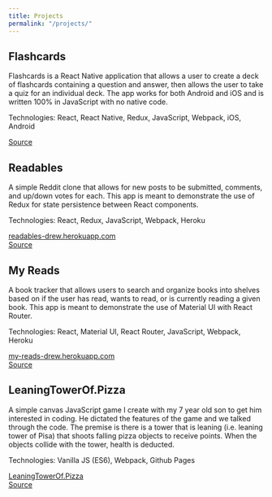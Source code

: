 ```yaml
---
title: Projects
permalink: "/projects/"
---
```

<article>
  <h2 class="underline">Flashcards</h2>
  <p>
    Flashcards is a React Native application that allows a user to create a deck of flashcards containing a question and answer, then allows the user to take a quiz for an individual deck. The app works for both Android and iOS and is written 100% in JavaScript with no native code.
  </p>
  <p>
    Technologies: React, React Native, Redux, JavaScript, Webpack, iOS, Android
  </p>
  <p class="page__meta small">
    <i class="fa fa-github" aria-hidden="true"></i> <a href="https://github.com/drewsmith/flashcards">Source</a>
  </p>
</article>

<article>
  <h2 class="underline">Readables</h2>
  <p>
    A simple Reddit clone that allows for new posts to be submitted, comments, and up/down votes for each. This app is meant to demonstrate the use of Redux for state persistence between React components.
  </p>
  <p>
    Technologies: React, Redux, JavaScript, Webpack, Heroku
  </p>
  <p class="page__meta small">
    <i class="fa fa-link" aria-hidden="true"></i> <a href="https://readables-drew.herokuapp.com/">readables-drew.herokuapp.com</a>
    <br/>
    <i class="fa fa-github" aria-hidden="true"></i> <a href="https://github.com/drewsmith/readables">Source</a>
  </p>
</article>

<article>
  <h2 class="underline">My Reads</h2>
  <p>
    A book tracker that allows users to search and organize books into shelves based on if the user has read, wants to read, or is currently reading a given book. This app is meant to demonstrate the use of Material UI with React Router.
  </p>
  <p>
    Technologies: React, Material UI, React Router, JavaScript, Webpack, Heroku
  </p>
  <p class="page__meta small">
    <i class="fa fa-link" aria-hidden="true"></i> <a href="http://my-reads-drew.herokuapp.com/">my-reads-drew.herokuapp.com</a>
    <br/>
    <i class="fa fa-github" aria-hidden="true"></i> <a href="https://github.com/drewsmith/my-reads">Source</a>
  </p>
</article>

<article>
  <h2 class="underline">LeaningTowerOf.Pizza</h2>
  <p>
    A simple canvas JavaScript game I create with my 7 year old son to
    get him interested in coding. He dictated the features of the game and we talked through the code. The premise is there is a tower that is leaning (i.e. leaning tower of Pisa) that shoots falling pizza objects to receive points. When the objects collide with the tower, health is deducted.
  </p>
  <p>
    Technologies: Vanilla JS (ES6), Webpack, Github Pages
  </p>
  <p class="page__meta small">
    <i class="fa fa-link" aria-hidden="true"></i> <a href="http://leaningtowerof.pizza">LeaningTowerOf.Pizza</a>
    <br/>
    <i class="fa fa-github" aria-hidden="true"></i> <a href="https://github.com/drewsmith/ltop">Source</a>
  </p>
</article>
